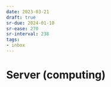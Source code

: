 ```yaml
---
date: 2023-03-21
draft: true
sr-due: 2024-01-10
sr-ease: 270
sr-interval: 238
tags:
- inbox
---
```


# Server (computing)